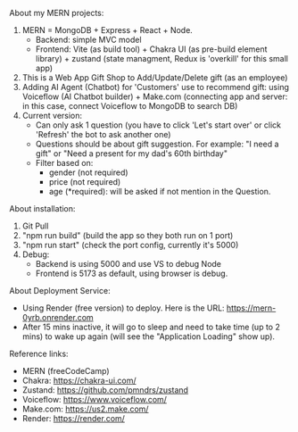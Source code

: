 About my MERN projects:
1. MERN = MongoDB + Express + React + Node.
   - Backend: simple MVC model
   - Frontend: Vite (as build tool) + Chakra UI (as pre-build element library) + zustand (state managment, Redux is 'overkill' for this small app)  
3. This is a Web App Gift Shop to Add/Update/Delete gift (as an employee)
4. Adding AI Agent (Chatbot) for 'Customers' use to recommend gift: using Voiceflow (AI Chatbot builder) + Make.com (connecting app and server: in this case, connect Voiceflow to MongoDB to search DB)
5. Current version:
   - Can only ask 1 question (you have to click 'Let's start over' or click 'Refresh' the bot to ask another one)
   - Questions should be about gift suggestion. For example: "I need a gift" or "Need a present for my dad's 60th birthday"
   - Filter based on:
        + gender (not required)
        + price (not required)
        + age (*required): will be asked if not mention in the Question.

          
About installation:
1. Git Pull
2. "npm run build" (build the app so they both run on 1 port)
3. "npm run start" (check the port config, currently it's 5000)
4. Debug:
   - Backend is using 5000 and use VS to debug Node
   - Frontend is 5173 as default, using browser is debug.
  
About Deployment Service:
- Using Render (free version) to deploy. Here is the URL: https://mern-0yrb.onrender.com
- After 15 mins inactive, it will go to sleep and need to take time (up to 2 mins) to wake up again (will see the "Application Loading" show up). 

  
Reference links:
- MERN (freeCodeCamp)
- Chakra: https://chakra-ui.com/
- Zustand: https://github.com/pmndrs/zustand
- Voiceflow: https://www.voiceflow.com/ 
- Make.com: https://us2.make.com/
- Render: https://render.com/
